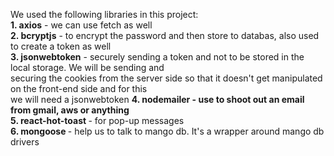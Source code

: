 We used the following libraries in this project: <br>
<b>1. axios</b> - we can use fetch as well <br>
<b>2. bcryptjs</b> - to encrypt the password and then store to databas, also used to create a token as well <br>
<b>3. jsonwebtoken</b> - securely sending a token and not to be stored in the local storage. We will be sending and <br>securing the cookies from the server side so that it doesn't get manipulated on the front-end side and for this <br>we will need a jsonwebtoken
<b>4. nodemailer - use to shoot out an email from gmail, aws or anything</b> <br>
<b>5. react-hot-toast </b> - for pop-up messages  <br>
<b>6. mongoose </b> - help us to talk to mango db. It's a wrapper around mango db drivers<br>

